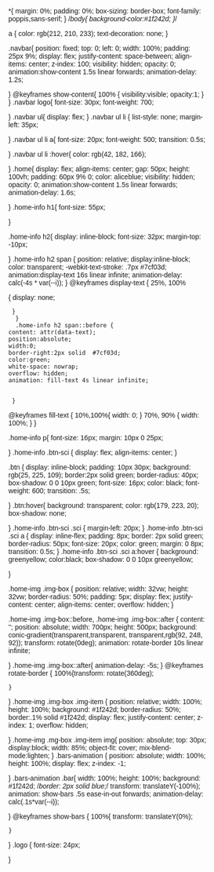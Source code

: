 

*{
    margin: 0%;
    padding: 0%;
    box-sizing: border-box;
    font-family: poppis,sans-serif;
}
/*body{
    background-color:#1f242d;
}*/

a {
    color: rgb(212, 210, 233);
    text-decoration: none;
}

.navbar{
    position: fixed;
    top: 0;
    left: 0;
    width: 100%;
    padding: 25px 9%;
    display: flex;
    justify-content: space-between;
    align-items: center;
    z-index: 100;
    visibility: hidden;
    opacity: 0;
    animation:show-content 1.5s linear forwards;
    animation-delay: 1.2s;

}
@keyframes show-content{
    100% {
    visibility:visible;
    opacity:1;
}
}
.navbar logo{
    font-size: 30px;
    font-weight: 700;

}
.navbar ul{
    display: flex;
}
.navbar ul li {
    list-style: none;
    margin-left: 35px;


}
.navbar ul li a{
    font-size: 20px;
    font-weight: 500;
    transition: 0.5s;

}
.navbar ul li :hover{
    color: rgb(42, 182, 166);


}
.home{
    display: flex;
    align-items: center;
    gap: 50px;
    height: 100vh;
    padding: 60px 9% 0;
    color: aliceblue;
    visibility: hidden;
    opacity: 0;
    animation:show-content 1.5s linear forwards;
    animation-delay: 1.6s;

}
.home-info h1{
    font-size: 55px;

}

.home-info h2{
    display: inline-block;
    font-size: 32px;
    margin-top: -10px;

}
.home-info h2 span {
    position: relative;
    display:inline-block;
    color: transparent;
    -webkit-text-stroke: .7px #7cf03d;
    animation:display-text 16s linear infinite;
    animation-delay: calc(-4s * var(--i));
}
@keyframes display-text {
    25%,
100% 

{
     display: none;

     }
      }
      .home-info h2 span::before {
    content: attr(data-text);
    position:absolute;
    width:0;
    border-right:2px solid  #7cf03d;
    color:green;
    white-space: nowrap;
    overflow: hidden;
    animation: fill-text 4s linear infinite;


     }

@keyframes fill-text {
    10%,100%{
        width: 0;
    }
    70%,
    90%
    {
        width: 100%;
    }
}

.home-info p{
    font-size: 16px;
    margin: 10px 0 25px;

}
.home-info .btn-sci {
    display: flex;
    align-items: center;
}

.btn {
    display: inline-block;
    padding: 10px 30px;
    background: rgb(25, 225, 109);
    border:2px solid green;
    border-radius: 40px;
    box-shadow: 0 0 10px green;
    font-size: 16px;
    color: black;
    font-weight: 600;
    transition: .5s;


}
.btn:hover{
    background: transparent;
    color: rgb(179, 223, 20);
    box-shadow: none;

}
.home-info .btn-sci .sci {
    margin-left: 20px;
}
.home-info .btn-sci .sci a {
    display: inline-flex;
    padding: 8px;
    border: 2px solid green;
    border-radius: 50px;
    font-size: 20px;
    color: green;
    margin: 0 8px;
    transition: 0.5s;
}
.home-info .btn-sci .sci a:hover {
    background: greenyellow;
    color:black;
    box-shadow: 0 0 10px  greenyellow;

}

.home-img .img-box {
    position: relative;
    width: 32vw;
    height: 32vw;
    border-radius: 50%;
    padding: 5px;
    display: flex;
    justify-content: center;
    align-items: center;
    overflow: hidden;
}

.home-img .img-box::before,
.home-img .img-box::after {
    content: '';
    position: absolute;
    width: 700px;
    height: 500px;
    background: conic-gradient(transparent,transparent,
    transparent,rgb(92, 248, 92));
    transform: rotate(0deg);
    animation: rotate-border 10s linear infinite;

}
.home-img .img-box::after{
    animation-delay: -5s;
}
@keyframes rotate-border {
    100%{transform: rotate(360deg);

    }

}
.home-img .img-box .img-item {
    position: relative;
    width: 100%;
    height: 100%;
    background: #1f242d;
    border-radius: 50%;
    border:.1% solid #1f242d;
    display: flex;
    justify-content: center;
    z-index: 1;
    overflow: hidden;


}
.home-img  .mg-box .img-item img{
    position: absolute;
    top: 30px;
    display:block;
    width: 85%;
    object-fit: cover;
    mix-blend-mode:lighten;
}
.bars-animation {
    position: absolute;
    width: 100%;
    height: 100%;
    display: flex;
    z-index: -1;

}
.bars-animation .bar{
    width: 100%;
    height: 100%;
    background: #1f242d;
    /*border: 2px solid blue;*/
    transform: translateY(-100%);
    animation: show-bars .5s ease-in-out forwards;
    animation-delay: calc(.1s*var(--i));

}
@keyframes show-bars {
    100%{
        transform: translateY(0%);

    }
}
.logo {
    font-size: 24px;

}
<style>*{
    margin: 0%;
    padding: 0%;
    box-sizing: border-box;
    font-family: poppis,sans-serif;
}
/*body{
    background-color:#1f242d;
}*/

a {
    color: rgb(212, 210, 233);
    text-decoration: none;
}

.navbar{
    position: fixed;
    top: 0;
    left: 0;
    width: 100%;
    padding: 25px 9%;
    display: flex;
    justify-content: space-between;
    align-items: center;
    z-index: 100;
    visibility: hidden;
    opacity: 0;
    animation:show-content 1.5s linear forwards;
    animation-delay: 1.2s;

}
@keyframes show-content{
    100% {
    visibility:visible;
    opacity:1;
}
}
.navbar logo{
    font-size: 30px;
    font-weight: 700;

}
.navbar ul{
    display: flex;
}
.navbar ul li {
    list-style: none;
    margin-left: 35px;


}
.navbar ul li a{
    font-size: 20px;
    font-weight: 500;
    transition: 0.5s;

}
.navbar ul li :hover{
    color: rgb(42, 182, 166);


}
.home{
    display: flex;
    align-items: center;
    gap: 50px;
    height: 100vh;
    padding: 60px 9% 0;
    color: aliceblue;
    visibility: hidden;
    opacity: 0;
    animation:show-content 1.5s linear forwards;
    animation-delay: 1.6s;

}
.home-info h1{
    font-size: 55px;

}

.home-info h2{
    display: inline-block;
    font-size: 32px;
    margin-top: -10px;

}
.home-info h2 span {
    position: relative;
    display:inline-block;
    color: transparent;
    -webkit-text-stroke: .7px #7cf03d;
    animation:display-text 16s linear infinite;
    animation-delay: calc(-4s * var(--i));
}
@keyframes display-text {
    25%,
100% 

{
     display: none;

     }
      }
      .home-info h2 span::before {
    content: attr(data-text);
    position:absolute;
    width:0;
    border-right:2px solid  #7cf03d;
    color:green;
    white-space: nowrap;
    overflow: hidden;
    animation: fill-text 4s linear infinite;


     }

@keyframes fill-text {
    10%,100%{
        width: 0;
    }
    70%,
    90%
    {
        width: 100%;
    }
}

.home-info p{
    font-size: 16px;
    margin: 10px 0 25px;

}
.home-info .btn-sci {
    display: flex;
    align-items: center;
}

.btn {
    display: inline-block;
    padding: 10px 30px;
    background: rgb(25, 225, 109);
    border:2px solid green;
    border-radius: 40px;
    box-shadow: 0 0 10px green;
    font-size: 16px;
    color: black;
    font-weight: 600;
    transition: .5s;


}
.btn:hover{
    background: transparent;
    color: rgb(179, 223, 20);
    box-shadow: none;

}
.home-info .btn-sci .sci {
    margin-left: 20px;
}
.home-info .btn-sci .sci a {
    display: inline-flex;
    padding: 8px;
    border: 2px solid green;
    border-radius: 50px;
    font-size: 20px;
    color: green;
    margin: 0 8px;
    transition: 0.5s;
}
.home-info .btn-sci .sci a:hover {
    background: greenyellow;
    color:black;
    box-shadow: 0 0 10px  greenyellow;

}

.home-img .img-box {
    position: relative;
    width: 32vw;
    height: 32vw;
    border-radius: 50%;
    padding: 5px;
    display: flex;
    justify-content: center;
    align-items: center;
    overflow: hidden;
}

.home-img .img-box::before,
.home-img .img-box::after {
    content: '';
    position: absolute;
    width: 700px;
    height: 500px;
    background: conic-gradient(transparent,transparent,
    transparent,rgb(92, 248, 92));
    transform: rotate(0deg);
    animation: rotate-border 10s linear infinite;

}
.home-img .img-box::after{
    animation-delay: -5s;
}
@keyframes rotate-border {
    100%{transform: rotate(360deg);

    }

}
.home-img .img-box .img-item {
    position: relative;
    width: 100%;
    height: 100%;
    background: #1f242d;
    border-radius: 50%;
    border:.1% solid #1f242d;
    display: flex;
    justify-content: center;
    z-index: 1;
    overflow: hidden;


}
.home-img  .mg-box .img-item img{
    position: absolute;
    top: 30px;
    display:block;
    width: 85%;
    object-fit: cover;
    mix-blend-mode:lighten;
}
.bars-animation {
    position: absolute;
    width: 100%;
    height: 100%;
    display: flex;
    z-index: -1;

}
.bars-animation .bar{
    width: 100%;
    height: 100%;
    background: #1f242d;
    /*border: 2px solid blue;*/
    transform: translateY(-100%);
    animation: show-bars .5s ease-in-out forwards;
    animation-delay: calc(.1s*var(--i));

}
@keyframes show-bars {
    100%{
        transform: translateY(0%);

    }
}
.logo {
    font-size: 24px;

}
</style>
